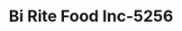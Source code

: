 ---
f_zip-code: 32601
f_state-code: FL
title: Bi Rite Food Inc-5256
f_phone: 352-376-5895
f_city-only: Gainesville
f_address: 809 N Main Street Gainesville
f_location-unique-id: '5256'
slug: bi-rite-food-inc-5256
updated-on: '2024-05-30T13:46:58.046Z'
created-on: '2024-05-30T13:36:59.803Z'
published-on: '2024-05-30T13:54:32.469Z'
f_city-state: cms/city/gainesville-fl.md
f_company: cms/company/bi-rite-food-inc.md
f_state: cms/state/florida.md
layout: '[payday-loan].html'
tags: payday-loan
---